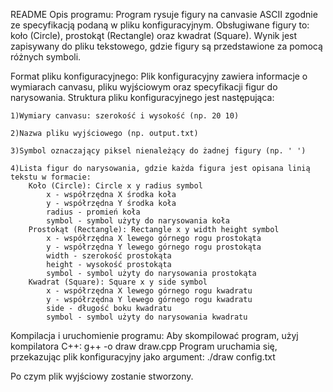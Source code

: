 README
Opis programu:
Program rysuje figury na canvasie ASCII zgodnie ze specyfikacją podaną w pliku konfiguracyjnym. Obsługiwane figury to: koło (Circle), prostokąt (Rectangle) oraz kwadrat (Square). Wynik jest zapisywany do pliku tekstowego, gdzie figury są przedstawione za pomocą różnych symboli.

Format pliku konfiguracyjnego:
Plik konfiguracyjny zawiera informacje o wymiarach canvasu, pliku wyjściowym oraz specyfikacji figur do narysowania. Struktura pliku konfiguracyjnego jest następująca:

    1)Wymiary canvasu: szerokość i wysokość (np. 20 10)

    2)Nazwa pliku wyjściowego (np. output.txt)

    3)Symbol oznaczający piksel nienależący do żadnej figury (np. ' ')

    4)Lista figur do narysowania, gdzie każda figura jest opisana linią tekstu w formacie:
        Koło (Circle): Circle x y radius symbol
            x - współrzędna X środka koła
            y - współrzędna Y środka koła
            radius - promień koła
            symbol - symbol użyty do narysowania koła
        Prostokąt (Rectangle): Rectangle x y width height symbol
            x - współrzędna X lewego górnego rogu prostokąta
            y - współrzędna Y lewego górnego rogu prostokąta
            width - szerokość prostokąta
            height - wysokość prostokąta
            symbol - symbol użyty do narysowania prostokąta
        Kwadrat (Square): Square x y side symbol
            x - współrzędna X lewego górnego rogu kwadratu
            y - współrzędna Y lewego górnego rogu kwadratu
            side - długość boku kwadratu
            symbol - symbol użyty do narysowania kwadratu
            
Kompilacja i uruchomienie programu:
Aby skompilować program, użyj kompilatora C++: g++ -o draw draw.cpp
Program uruchamia się, przekazując plik konfiguracyjny jako argument: ./draw config.txt

Po czym plik wyjściowy zostanie stworzony.
